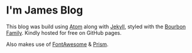# I'm James Blog

This blog was build using [Atom](https://atom.io/) along with [Jekyll](http://jekyllrb.com/), styled with the [Bourbon Family](http://bourbon.io). Kindly hosted for free on GitHub pages.

Also makes use of [FontAwesome](https://fortawesome.github.io/Font-Awesome/) & [Prism](http://prismjs.com/).
